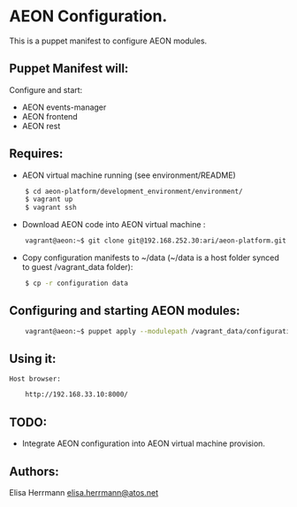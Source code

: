 # AEON Configuration.

This is a puppet manifest to configure AEON modules.

## Puppet Manifest will:

Configure and start:
* AEON events-manager
* AEON frontend
* AEON rest

## Requires:

* AEON virtual machine running (see environment/README)

```bash
    $ cd aeon-platform/development_environment/environment/
    $ vagrant up
    $ vagrant ssh
```

* Download AEON code into AEON virtual machine :

```bash
    vagrant@aeon:~$ git clone git@192.168.252.30:ari/aeon-platform.git
```

* Copy configuration manifests to ~/data (~/data is a host folder synced to guest /vagrant_data folder):

```bash
    $ cp -r configuration data
```

## Configuring and starting AEON modules:

```bash
    vagrant@aeon:~$ puppet apply --modulepath /vagrant_data/configuration/modules /vagrant_data/configuration/manifests/main.pp
```

## Using it:
    
    Host browser:
    
```bash
    http://192.168.33.10:8000/
```
    
## TODO:

* Integrate AEON configuration into AEON virtual machine provision.

## Authors:

Elisa Herrmann <elisa.herrmann@atos.net>